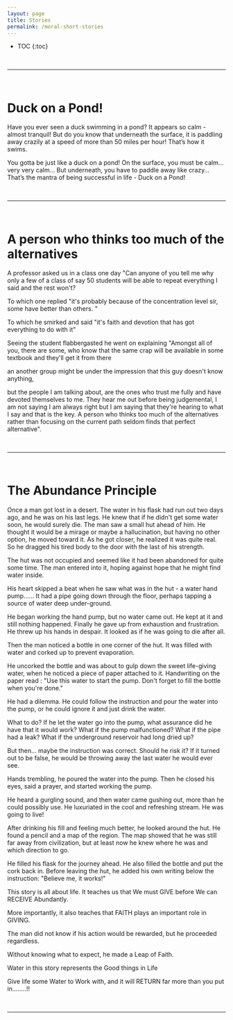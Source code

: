```yaml
---
layout: page
title: Stories
permalink: /moral-short-stories
---
```


- TOC
{:toc}

<br>

---
<br>
  
# Duck on a Pond!
Have you ever seen a duck swimming in a pond? It appears so calm - almost tranquil! But do you know that underneath the surface, it is paddling away crazily at a speed of more than 50 miles per hour! That’s how it swims.

You gotta be just like a duck on a pond!
On the surface, you must be calm… very very calm… But underneath, you have to paddle away like crazy…
That’s the mantra of being successful in life - Duck on a Pond!

<br>

---
<br>

# A person who thinks too much of the alternatives

A professor asked us in a class one day "Can anyone of you tell me why only a few of a class of say 50 students will be able to repeat everything I said and the rest won't? 

To which one replied "it's probably because of the concentration level sir, some have better than others. " 

To which he smirked and said "it's faith and devotion that has got everything to do with it" 

Seeing the student flabbergasted he went on explaining "Amongst all of you,  there are some,  who know that the same crap will be available in some textbook and they'll get it from there

an another group might be under the impression that this guy doesn't know anything,  

but the people I am talking about, are the ones who trust me fully and have devoted themselves to me. They hear me out before being judgemental, I am not saying I am always right but I am saying that they're hearing to what I say and that is the key. A person who thinks too much of the alternatives rather than focusing on the current path seldom finds that perfect alternative". 

<br>

---
<br>

# The Abundance Principle

Once a man got lost in a desert. The water in his flask had run out two days ago, and he was on his last legs. He knew that if he didn't get some water soon, he would surely die. The man saw a small hut ahead of him. He thought it would be a mirage or maybe a hallucination, but having no other option, he moved toward it. As he got closer, he realized it was quite real. So he dragged his tired body to the door with the last of his strength.

The hut was not occupied and seemed like it had been abandoned for quite some time. The man entered into it, hoping against hope that he might find water inside.

His heart skipped a beat when he saw what was in the hut - a water hand pump...... It had a pipe going down through the floor, perhaps tapping a source of water deep under-ground.

He began working the hand pump, but no water came out. He kept at it and still nothing happened. Finally he gave up from exhaustion and frustration. He threw up his hands in despair. It looked as if he was going to die after all.

Then the man noticed a bottle in one corner of the hut. It was filled with water and corked up to prevent evaporation.

He uncorked the bottle and was about to gulp down the sweet life-giving water, when he noticed a piece of paper attached to it. Handwriting on the paper read : "Use this water to start the pump. Don't forget to fill the bottle when you're done."

He had a dilemma. He could follow the instruction and pour the water into the pump, or he could ignore it and just drink the water.

What to do? If he let the water go into the pump, what assurance did he have that it would work? What if the pump malfunctioned? What if the pipe had a leak? What if the underground reservoir had long dried up?

But then... maybe the instruction was correct. Should he risk it? If it turned out to be false, he would be throwing away the last water he would ever see.

Hands trembling, he poured the water into the pump. Then he closed his eyes, said a prayer, and started working the pump.

He heard a gurgling sound, and then water came gushing out, more than he could possibly use. He luxuriated in the cool and refreshing stream. He was going to live!

After drinking his fill and feeling much better, he looked around the hut. He found a pencil and a map of the region. The map showed that he was still far away from civilization, but at least now he knew where he was and which direction to go.

He filled his flask for the journey ahead. He also filled the bottle and put the cork back in. Before leaving the hut, he added his own writing below the instruction: "Believe me, it works!"

This story is all about life. It teaches us that We must GIVE before We can RECEIVE Abundantly.

More importantly, it also teaches that FAITH plays an important role in GIVING.

The man did not know if his action would be rewarded, but he proceeded regardless.

Without knowing what to expect, he made a Leap of Faith.

Water in this story represents the Good things in Life

Give life some Water to Work with, and it will RETURN far more than you put in........!!

<br>

---
<br>

